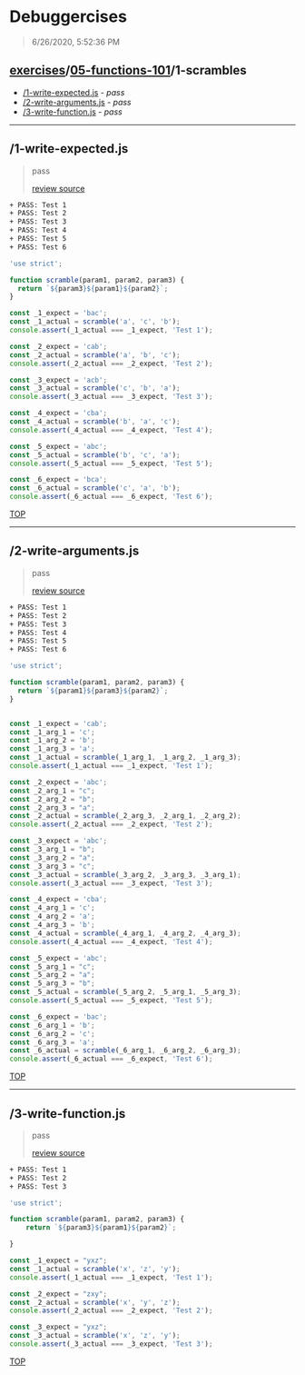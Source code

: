 # Debuggercises 

> 6/26/2020, 5:52:36 PM 

## [exercises](../../README.md)/[05-functions-101](../README.md)/1-scrambles 

- [/1-write-expected.js](#1-write-expectedjs) - _pass_ 
- [/2-write-arguments.js](#2-write-argumentsjs) - _pass_ 
- [/3-write-function.js](#3-write-functionjs) - _pass_ 
---

## /1-write-expected.js 

> pass 
>
> [review source](../../../exercises/05-functions-101/1-scrambles/1-write-expected.js)

```txt
+ PASS: Test 1
+ PASS: Test 2
+ PASS: Test 3
+ PASS: Test 4
+ PASS: Test 5
+ PASS: Test 6
```

```js
'use strict';

function scramble(param1, param2, param3) {
  return `${param3}${param1}${param2}`;
}

const _1_expect = 'bac';
const _1_actual = scramble('a', 'c', 'b');
console.assert(_1_actual === _1_expect, 'Test 1');

const _2_expect = 'cab';
const _2_actual = scramble('a', 'b', 'c');
console.assert(_2_actual === _2_expect, 'Test 2');

const _3_expect = 'acb';
const _3_actual = scramble('c', 'b', 'a');
console.assert(_3_actual === _3_expect, 'Test 3');

const _4_expect = 'cba';
const _4_actual = scramble('b', 'a', 'c');
console.assert(_4_actual === _4_expect, 'Test 4');

const _5_expect = 'abc';
const _5_actual = scramble('b', 'c', 'a');
console.assert(_5_actual === _5_expect, 'Test 5');

const _6_expect = 'bca';
const _6_actual = scramble('c', 'a', 'b');
console.assert(_6_actual === _6_expect, 'Test 6');

```

[TOP](#debuggercises)

---

## /2-write-arguments.js 

> pass 
>
> [review source](../../../exercises/05-functions-101/1-scrambles/2-write-arguments.js)

```txt
+ PASS: Test 1
+ PASS: Test 2
+ PASS: Test 3
+ PASS: Test 4
+ PASS: Test 5
+ PASS: Test 6
```

```js
'use strict';

function scramble(param1, param2, param3) {
  return `${param1}${param3}${param2}`;
}


const _1_expect = 'cab';
const _1_arg_1 = 'c';
const _1_arg_2 = 'b';
const _1_arg_3 = 'a';
const _1_actual = scramble(_1_arg_1, _1_arg_2, _1_arg_3);
console.assert(_1_actual === _1_expect, 'Test 1');

const _2_expect = 'abc';
const _2_arg_1 = "c";
const _2_arg_2 = "b";
const _2_arg_3 = "a";
const _2_actual = scramble(_2_arg_3, _2_arg_1, _2_arg_2);
console.assert(_2_actual === _2_expect, 'Test 2');

const _3_expect = 'abc';
const _3_arg_1 = "b";
const _3_arg_2 = "a";
const _3_arg_3 = "c";
const _3_actual = scramble(_3_arg_2, _3_arg_3, _3_arg_1);
console.assert(_3_actual === _3_expect, 'Test 3');

const _4_expect = 'cba';
const _4_arg_1 = 'c';
const _4_arg_2 = 'a';
const _4_arg_3 = 'b';
const _4_actual = scramble(_4_arg_1, _4_arg_2, _4_arg_3);
console.assert(_4_actual === _4_expect, 'Test 4');

const _5_expect = 'abc';
const _5_arg_1 = "c";
const _5_arg_2 = "a";
const _5_arg_3 = "b";
const _5_actual = scramble(_5_arg_2, _5_arg_1, _5_arg_3);
console.assert(_5_actual === _5_expect, 'Test 5');

const _6_expect = 'bac';
const _6_arg_1 = 'b';
const _6_arg_2 = 'c';
const _6_arg_3 = 'a';
const _6_actual = scramble(_6_arg_1, _6_arg_2, _6_arg_3);
console.assert(_6_actual === _6_expect, 'Test 6');
```

[TOP](#debuggercises)

---

## /3-write-function.js 

> pass 
>
> [review source](../../../exercises/05-functions-101/1-scrambles/3-write-function.js)

```txt
+ PASS: Test 1
+ PASS: Test 2
+ PASS: Test 3
```

```js
'use strict';

function scramble(param1, param2, param3) {
    return `${param3}${param1}${param2}`;

}

const _1_expect = "yxz";
const _1_actual = scramble('x', 'z', 'y');
console.assert(_1_actual === _1_expect, 'Test 1');

const _2_expect = "zxy";
const _2_actual = scramble('x', 'y', 'z');
console.assert(_2_actual === _2_expect, 'Test 2');

const _3_expect = "yxz";
const _3_actual = scramble('x', 'z', 'y');
console.assert(_3_actual === _3_expect, 'Test 3');


```

[TOP](#debuggercises)

